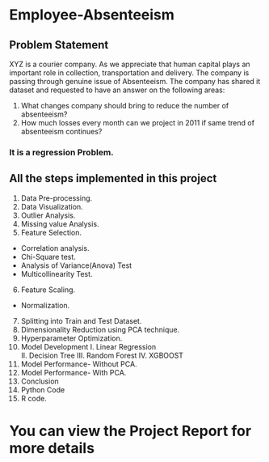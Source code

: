 # Employee-Absenteeism

## Problem Statement
XYZ is a courier company. As we appreciate that human capital plays an important role in collection, transportation and delivery. The company is passing through genuine issue of Absenteeism. The company has shared it dataset and requested to have an answer on the following areas: 
1. What changes company should bring to reduce the number of absenteeism? 
2. How much losses every month can we project in 2011 if same trend of absenteeism continues?

### It is a regression Problem.
## All the steps implemented in this project
1. Data Pre-processing.
2. Data Visualization.
3. Outlier Analysis.
4. Missing value Analysis.
5. Feature Selection.
 -  Correlation analysis.
 -  Chi-Square test.
 -  Analysis of Variance(Anova) Test
 -  Multicollinearity Test.
6. Feature Scaling.
 -  Normalization.
7. Splitting into Train and Test Dataset.
8. Dimensionality Reduction using PCA technique.
9. Hyperparameter Optimization.
10. Model Development
I. Linear Regression  
II. Decision Tree 
III. Random Forest
IV. XGBOOST
11. Model Performance- Without PCA.
12. Model Performance- With PCA.
13. Conclusion
14. Python Code
15. R code.

# You can view the Project Report for more details
